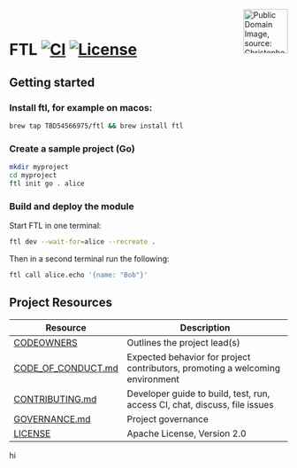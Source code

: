 <img height="80px" align="right" src="https://www.wtamu.edu/~cbaird/sq/images/fasterthanlight.png" alt="Public Domain Image, source: Christopher S. Baird"/>

<br />

# FTL [![CI](https://github.com/TBD54566975/ftl/actions/workflows/ci.yml/badge.svg)](https://github.com/TBD54566975/ftl/actions/workflows/ci.yml) [![License](https://img.shields.io/badge/License-Apache_2.0-blue.svg)](https://opensource.org/licenses/Apache-2.0)

## Getting started

### Install ftl, for example on macos:

```sh
brew tap TBD54566975/ftl && brew install ftl
```

### Create a sample project (Go)

<!-- This is for [mdcode](https://github.com/szkiba/mdcode) to test snippets in our README. -->

<!--<script type="text/markdown">
```sh file=test.sh outline=true
#!/bin/bash
set -Eeuxo pipefail

just build ftl
export PATH="$(git rev-parse --show-toplevel)/build/release:$PATH"

pwd

# #region init
# #endregion

(
# #region start
# #endregion
) &
pid="$!"
trap "kill $pid" EXIT ERR INT

diff -u <(
(
# #region call
# #endregion
) | tee /dev/stderr
) <(echo '{"message":"Hello, Bob!"}')
```
</script>-->

```sh file=test.sh region=init
mkdir myproject
cd myproject
ftl init go . alice
```

### Build and deploy the module

Start FTL in one terminal:

```sh file=test.sh region=start
ftl dev --wait-for=alice --recreate .
```

Then in a second terminal run the following:

```sh file=test.sh region=call
ftl call alice.echo '{name: "Bob"}'
```

## Project Resources

| Resource                                   | Description                                                                   |
| ------------------------------------------ | ----------------------------------------------------------------------------- |
| [CODEOWNERS](./CODEOWNERS)                 | Outlines the project lead(s)                                                  |
| [CODE_OF_CONDUCT.md](./CODE_OF_CONDUCT.md) | Expected behavior for project contributors, promoting a welcoming environment |
| [CONTRIBUTING.md](./CONTRIBUTING.md)       | Developer guide to build, test, run, access CI, chat, discuss, file issues    |
| [GOVERNANCE.md](./GOVERNANCE.md)           | Project governance                                                            |
| [LICENSE](./LICENSE)                       | Apache License, Version 2.0                                                   |
hi
